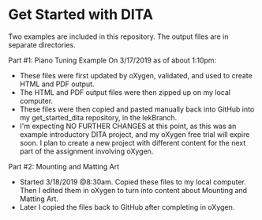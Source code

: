 # Get Started with DITA

Two examples are included in this repository. The output files are in separate directories.

Part #1: Piano Tuning Example
On 3/17/2019 as of about 1:10pm:
- These files were first updated by oXygen, validated, and used to create HTML and PDF output.
- The HTML and PDF output files were then zipped up on my local computer.
- These files were then copied and pasted manually back into GitHub into my get_started_dita repository,
	  in the lekBranch.
- I'm expecting NO FURTHER CHANGES at this point, as this was an example introductory DITA project, and my
    oXygen free trial will expire soon. I plan to create a new project with different content
    for the next part of the assignment involving oXygen.
    
Part #2: Mounting and Matting Art
- Started 3/18/2019 @8:30am. Copied these files to my local computer. Then I edited them in oXygen to turn into content about Mounting and Matting Art.
- Later I copied the files back to GitHub after completing in oXygen.

